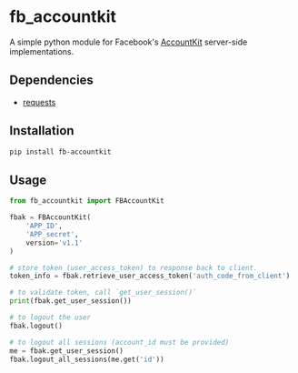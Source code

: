 # fb_accountkit

A simple python module for Facebook's [AccountKit](https://developers.facebook.com/docs/accountkit/) server-side implementations.

## Dependencies

- [requests](https://2.python-requests.org/en/master/#)

## Installation

```bash
pip install fb-accountkit
```

## Usage

```python
from fb_accountkit import FBAccountKit

fbak = FBAccountKit(
    'APP_ID',
    'APP_secret',
    version='v1.1'
)

# store token (user_access_token) to response back to client.
token_info = fbak.retrieve_user_access_token('auth_code_from_client')

# to validate token, call `get_user_session()`
print(fbak.get_user_session())

# to logout the user
fbak.logout()

# to logout all sessions (account_id must be provided)
me = fbak.get_user_session()
fbak.logout_all_sessions(me.get('id'))

```

